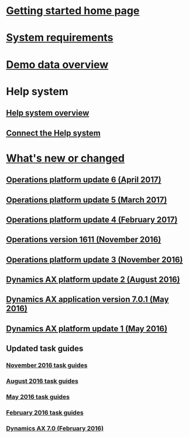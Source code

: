# [Getting started home page](getting-started-home-page.md)
# [System requirements](system-requirements.md)
# [Demo data overview](demo-data.md)
# Help system
## [Help system overview](help-overview.md)
## [Connect the Help system](help-connect.md)
# [What's new or changed](whats-new-changed.md)
## [Operations platform update 6 (April 2017)](whats-new-platform-update-6.md)
## [Operations platform update 5 (March 2017)](whats-new-platform-update-5.md)
## [Operations platform update 4 (February 2017)](whats-new-platform-update-4.md)
## [Operations version 1611 (November 2016)](whats-new-dynamics-365-operations-1611.md)
## [Operations platform update 3 (November 2016)](whats-new-platform-update-3.md)
## [Dynamics AX platform update 2 (August 2016)](whats-new-platform-update-2.md) 
## [Dynamics AX application version 7.0.1 (May 2016)](whats-new-changed-application-version-7-0-1-may-2016.md)
## [Dynamics AX platform update 1 (May 2016)](whats-new-changed-platform-version-7-1-may-2016.md)
## Updated task guides
### [November 2016 task guides](new-task-guides-november-2016.md)
### [August 2016 task guides](new-updated-task-guides-available-august-2016.md)
### [May 2016 task guides](new-updated-task-guides-available-may-2016.md)
### [February 2016 task guides](new-task-guides-available-february-2016.md)
### [Dynamics AX 7.0 (February 2016)](whats-new-changed-7-0-february-2016.md)

